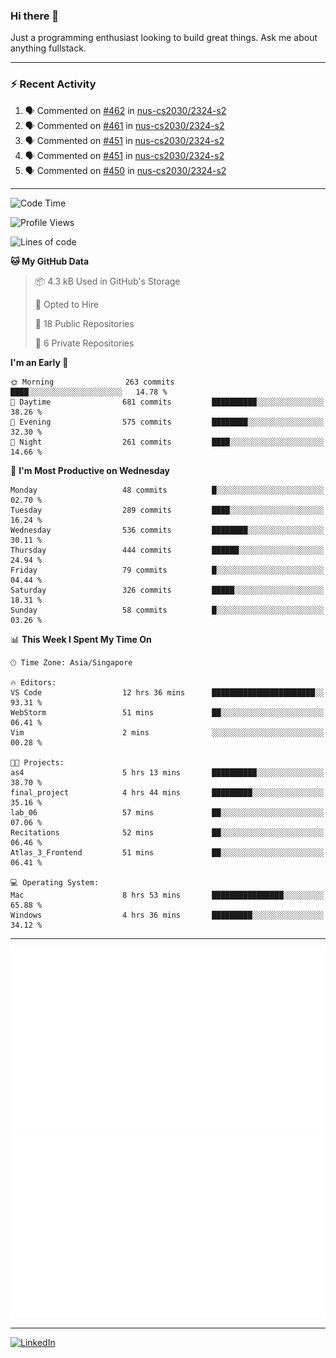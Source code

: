 ### Hi there 👋

<!--
**gnimnix/gnimnix** is a ✨ _special_ ✨ repository because its `README.md` (this file) appears on your GitHub profile.

Here are some ideas to get you started:

- 🔭 I’m currently working on ...
- 🌱 I’m currently learning ...
- 👯 I’m looking to collaborate on ...
- 🤔 I’m looking for help with ...
- 💬 Ask me about ...
- 📫 How to reach me: ...
- 😄 Pronouns: ...
- ⚡ Fun fact: ...
-->

Just a programming enthusiast looking to build great things. Ask me about anything fullstack.

---


### :zap: Recent Activity

<!--START_SECTION:activity-->
1. 🗣 Commented on [#462](https://github.com/nus-cs2030/2324-s2/issues/462#issuecomment-2041290976) in [nus-cs2030/2324-s2](https://github.com/nus-cs2030/2324-s2)
2. 🗣 Commented on [#461](https://github.com/nus-cs2030/2324-s2/issues/461#issuecomment-2041287646) in [nus-cs2030/2324-s2](https://github.com/nus-cs2030/2324-s2)
3. 🗣 Commented on [#451](https://github.com/nus-cs2030/2324-s2/issues/451#issuecomment-2040989848) in [nus-cs2030/2324-s2](https://github.com/nus-cs2030/2324-s2)
4. 🗣 Commented on [#451](https://github.com/nus-cs2030/2324-s2/issues/451#issuecomment-2040985476) in [nus-cs2030/2324-s2](https://github.com/nus-cs2030/2324-s2)
5. 🗣 Commented on [#450](https://github.com/nus-cs2030/2324-s2/issues/450#issuecomment-2040892040) in [nus-cs2030/2324-s2](https://github.com/nus-cs2030/2324-s2)
<!--END_SECTION:activity-->

---

<!--START_SECTION:waka-->
![Code Time](http://img.shields.io/badge/Code%20Time-30%20hrs%2048%20mins-blue)

![Profile Views](http://img.shields.io/badge/Profile%20Views-7-blue)

![Lines of code](https://img.shields.io/badge/From%20Hello%20World%20I%27ve%20Written-301.1%20thousand%20lines%20of%20code-blue)

**🐱 My GitHub Data** 

> 📦 4.3 kB Used in GitHub's Storage 
 > 
> 💼 Opted to Hire
 > 
> 📜 18 Public Repositories 
 > 
> 🔑 6 Private Repositories 
 > 
**I'm an Early 🐤** 

```text
🌞 Morning                263 commits         ████░░░░░░░░░░░░░░░░░░░░░   14.78 % 
🌆 Daytime                681 commits         ██████████░░░░░░░░░░░░░░░   38.26 % 
🌃 Evening                575 commits         ████████░░░░░░░░░░░░░░░░░   32.30 % 
🌙 Night                  261 commits         ████░░░░░░░░░░░░░░░░░░░░░   14.66 % 
```
📅 **I'm Most Productive on Wednesday** 

```text
Monday                   48 commits          █░░░░░░░░░░░░░░░░░░░░░░░░   02.70 % 
Tuesday                  289 commits         ████░░░░░░░░░░░░░░░░░░░░░   16.24 % 
Wednesday                536 commits         ████████░░░░░░░░░░░░░░░░░   30.11 % 
Thursday                 444 commits         ██████░░░░░░░░░░░░░░░░░░░   24.94 % 
Friday                   79 commits          █░░░░░░░░░░░░░░░░░░░░░░░░   04.44 % 
Saturday                 326 commits         █████░░░░░░░░░░░░░░░░░░░░   18.31 % 
Sunday                   58 commits          █░░░░░░░░░░░░░░░░░░░░░░░░   03.26 % 
```


📊 **This Week I Spent My Time On** 

```text
🕑︎ Time Zone: Asia/Singapore

🔥 Editors: 
VS Code                  12 hrs 36 mins      ███████████████████████░░   93.31 % 
WebStorm                 51 mins             ██░░░░░░░░░░░░░░░░░░░░░░░   06.41 % 
Vim                      2 mins              ░░░░░░░░░░░░░░░░░░░░░░░░░   00.28 % 

🐱‍💻 Projects: 
as4                      5 hrs 13 mins       ██████████░░░░░░░░░░░░░░░   38.70 % 
final_project            4 hrs 44 mins       █████████░░░░░░░░░░░░░░░░   35.16 % 
lab_06                   57 mins             ██░░░░░░░░░░░░░░░░░░░░░░░   07.06 % 
Recitations              52 mins             ██░░░░░░░░░░░░░░░░░░░░░░░   06.46 % 
Atlas_3_Frontend         51 mins             ██░░░░░░░░░░░░░░░░░░░░░░░   06.41 % 

💻 Operating System: 
Mac                      8 hrs 53 mins       ████████████████░░░░░░░░░   65.88 % 
Windows                  4 hrs 36 mins       █████████░░░░░░░░░░░░░░░░   34.12 % 
```


<!--END_SECTION:waka-->

---

<img src="https://github.com/gnimnix/github-stats-transparent/blob/output/generated/overview.svg" /><img src="https://github.com/gnimnix/github-stats-transparent/blob/output/generated/languages.svg" />


---

<a href="https://www.linkedin.com/in/xmluu/" target="_blank"><img src="https://img.shields.io/badge/LinkedIn-%230077B5.svg?&style=flat-square&logo=linkedin&logoColor=white" alt="LinkedIn"></a>
